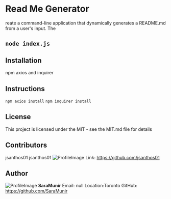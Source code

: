 
# Read Me Generator 
reate a command-line application that dynamically generates a README.md from a user's input. The 
## ```node index.js```
## Installation
npm axios and inquirer
## Instructions
```npm axios install```
```npm inquirer install```
## License 
This project is licensed under the MIT - see the MIT.md file for details
## Contributors
jsanthos01
jsanthos01
![ProfileImage](https://avatars2.githubusercontent.com/u/55720502?v=4)
Link: https://github.com/jsanthos01
## Author 
![ProfileImage](https://avatars0.githubusercontent.com/u/50241569?v=4)
**SaraMunir**
Email: null
Location:Toronto
GitHub: https://github.com/SaraMunir
